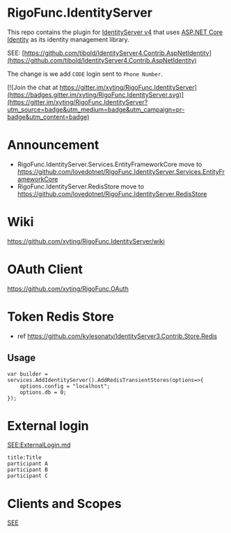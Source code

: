 # RigoFunc.IdentityServer
This repo contains the plugin for [IdentityServer v4](https://github.com/IdentityServer/IdentityServer4) that uses [ASP.NET Core Identity](https://github.com/aspnet/Identity) as its identity management library.

SEE: [https://github.com/tibold/IdentityServer4.Contrib.AspNetIdentity](https://github.com/tibold/IdentityServer4.Contrib.AspNetIdentity)

The change is we add `CODE` login sent to `Phone Number`.

[![Join the chat at https://gitter.im/xyting/RigoFunc.IdentityServer](https://badges.gitter.im/xyting/RigoFunc.IdentityServer.svg)](https://gitter.im/xyting/RigoFunc.IdentityServer?utm_source=badge&utm_medium=badge&utm_campaign=pr-badge&utm_content=badge)


# Announcement
- RigoFunc.IdentityServer.Services.EntityFrameworkCore move to https://github.com/lovedotnet/RigoFunc.IdentityServer.Services.EntityFrameworkCore
- RigoFunc.IdentityServer.RedisStore move to https://github.com/lovedotnet/RigoFunc.IdentityServer.RedisStore

# Wiki
https://github.com/xyting/RigoFunc.IdentityServer/wiki

# OAuth Client
https://github.com/xyting/RigoFunc.OAuth


# Token Redis Store
- ref https://github.com/kylesonaty/IdentityServer3.Contrib.Store.Redis

## Usage
```
var builder = services.AddIdentityServer().AddRedisTransientStores(options=>{
	options.config = "localhost";
	options.db = 0;
});
```

# External login
[SEE:ExternalLogin.md](./doc/ExternalLogin.md)
```sequence
title:Title
participant A
participant B
participant C

```

# Clients and Scopes
[SEE](./src/RigoFunc.IdentityServer.Services.EntityFrameworkCore/README.md)
